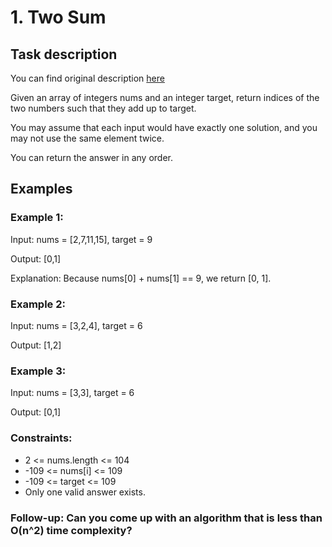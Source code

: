 # **1. Two Sum**

## **Task description**

You can find original description [here](https://leetcode.com/problems/two-sum/)

Given an array of integers nums and an integer target, return indices of the two numbers such that they add up to target.

You may assume that each input would have exactly one solution, and you may not use the same element twice.

You can return the answer in any order.

## **Examples**

### **Example 1:**

Input: nums = [2,7,11,15], target = 9

Output: [0,1]

Explanation: Because nums[0] + nums[1] == 9, we return [0, 1].

### **Example 2:**

Input: nums = [3,2,4], target = 6

Output: [1,2]

### **Example 3:**

Input: nums = [3,3], target = 6

Output: [0,1]

### **Constraints:**

- 2 <= nums.length <= 104
- -109 <= nums[i] <= 109
- -109 <= target <= 109
- Only one valid answer exists.

### **Follow-up:** Can you come up with an algorithm that is less than O(n^2) time complexity?
